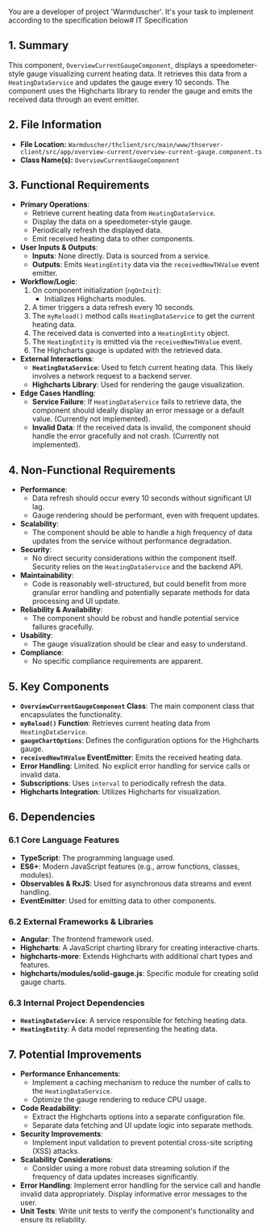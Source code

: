 You are a developer of project 'Warmduscher'. It's your task to implement according to the specification below# IT Specification

## 1. Summary

This component, `OverviewCurrentGaugeComponent`, displays a speedometer-style gauge visualizing current heating data. It retrieves this data from a `HeatingDataService` and updates the gauge every 10 seconds. The component uses the Highcharts library to render the gauge and emits the received data through an event emitter.

## 2. File Information

- **File Location:** `Warmduscher/thclient/src/main/www/thserver-client/src/app/overview-current/overview-current-gauge.component.ts`
- **Class Name(s):** `OverviewCurrentGaugeComponent`

## 3. Functional Requirements

- **Primary Operations**:
    - Retrieve current heating data from `HeatingDataService`.
    - Display the data on a speedometer-style gauge.
    - Periodically refresh the displayed data.
    - Emit received heating data to other components.
- **User Inputs & Outputs**:
    - **Inputs**: None directly.  Data is sourced from a service.
    - **Outputs**:  Emits `HeatingEntity` data via the `receivedNewTHValue` event emitter.
- **Workflow/Logic**:
    1. On component initialization (`ngOnInit`):
        - Initializes Highcharts modules.
    2. A timer triggers a data refresh every 10 seconds.
    3. The `myReload()` method calls `HeatingDataService` to get the current heating data.
    4. The received data is converted into a `HeatingEntity` object.
    5. The `HeatingEntity` is emitted via the `receivedNewTHValue` event.
    6. The Highcharts gauge is updated with the retrieved data.
- **External Interactions**:
    - **`HeatingDataService`**:  Used to fetch current heating data.  This likely involves a network request to a backend server.
    - **Highcharts Library**:  Used for rendering the gauge visualization.
- **Edge Cases Handling**:
    - **Service Failure**:  If `HeatingDataService` fails to retrieve data, the component should ideally display an error message or a default value. (Currently not implemented).
    - **Invalid Data**:  If the received data is invalid, the component should handle the error gracefully and not crash. (Currently not implemented).

## 4. Non-Functional Requirements

- **Performance**:
    - Data refresh should occur every 10 seconds without significant UI lag.
    - Gauge rendering should be performant, even with frequent updates.
- **Scalability**:
    - The component should be able to handle a high frequency of data updates from the service without performance degradation.
- **Security**:
    - No direct security considerations within the component itself. Security relies on the `HeatingDataService` and the backend API.
- **Maintainability**:
    - Code is reasonably well-structured, but could benefit from more granular error handling and potentially separate methods for data processing and UI update.
- **Reliability & Availability**:
    - The component should be robust and handle potential service failures gracefully.
- **Usability**:
    - The gauge visualization should be clear and easy to understand.
- **Compliance**:
    - No specific compliance requirements are apparent.

## 5. Key Components

- **`OverviewCurrentGaugeComponent` Class**: The main component class that encapsulates the functionality.
- **`myReload()` Function**: Retrieves current heating data from `HeatingDataService`.
- **`gaugeChartOptions`**:  Defines the configuration options for the Highcharts gauge.
- **`receivedNewTHValue` EventEmitter**: Emits the received heating data.
- **Error Handling**: Limited.  No explicit error handling for service calls or invalid data.
- **Subscriptions**: Uses `interval` to periodically refresh the data.
- **Highcharts Integration**:  Utilizes Highcharts for visualization.

## 6. Dependencies

### 6.1 Core Language Features

- **TypeScript**: The programming language used.
- **ES6+**:  Modern JavaScript features (e.g., arrow functions, classes, modules).
- **Observables & RxJS**: Used for asynchronous data streams and event handling.
- **EventEmitter**: Used for emitting data to other components.

### 6.2 External Frameworks & Libraries

- **Angular**:  The frontend framework used.
- **Highcharts**: A JavaScript charting library for creating interactive charts.
- **highcharts-more**: Extends Highcharts with additional chart types and features.
- **highcharts/modules/solid-gauge.js**:  Specific module for creating solid gauge charts.

### 6.3 Internal Project Dependencies

- **`HeatingDataService`**:  A service responsible for fetching heating data.
- **`HeatingEntity`**: A data model representing the heating data.

## 7. Potential Improvements

- **Performance Enhancements**:
    - Implement a caching mechanism to reduce the number of calls to the `HeatingDataService`.
    - Optimize the gauge rendering to reduce CPU usage.
- **Code Readability**:
    - Extract the Highcharts options into a separate configuration file.
    - Separate data fetching and UI update logic into separate methods.
- **Security Improvements**:
    - Implement input validation to prevent potential cross-site scripting (XSS) attacks.
- **Scalability Considerations**:
    - Consider using a more robust data streaming solution if the frequency of data updates increases significantly.
- **Error Handling**: Implement error handling for the service call and handle invalid data appropriately. Display informative error messages to the user.
- **Unit Tests**: Write unit tests to verify the component's functionality and ensure its reliability.
